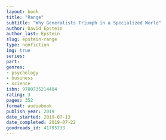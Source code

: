 ```yaml
---
layout: book
title: "Range"
subtitle: "Why Generalists Triumph in a Specialized World"
author: David Epstein
author_last: Epstein
slug: epstein-range
type: nonfiction
img: true
series: 
part: 
genres:
- psychology
- business
- science
isbn: 9780735214484
rating: 3
pages: 352
format: audiobook
publish_year: 2019
date_started: 2019-07-13
date_completed: 2019-07-22
goodreads_id: 41795733
---
```

